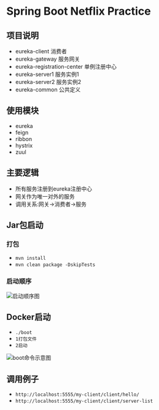 # Spring Boot Netflix Practice

## 项目说明

- eureka-client 消费者
- eureka-gateway 服务网关
- eureka-registration-center 单例注册中心
- eureka-server1 服务实例1
- eureka-server2 服务实例2
- eureka-common 公共定义

## 使用模块

- eureka
- feign
- ribbon
- hystrix
- zuul

## 主要逻辑

- 所有服务注册到eureka注册中心
- 网关作为唯一对外的服务
- 调用关系:网关->消费者->服务

## Jar包启动

### 打包

- `mvn install`
- `mvn clean package -DskipTests`

### 启动顺序

![启动顺序图](https://s1.ax1x.com/2020/06/18/Ne2VRe.png)

## Docker启动

- `./boot`
- `1打包文件`
- `2启动`

![boot命令示意图](https://s1.ax1x.com/2020/06/18/NeXK39.png)

## 调用例子
- `http://localhost:5555/my-client/client/hello/`
- `http://localhost:5555/my-client/client/server-list`
